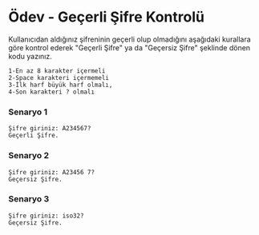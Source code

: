 # Ödev - Geçerli Şifre Kontrolü
Kullanıcıdan aldığınız şifreninin geçerli olup olmadığını aşağıdaki kurallara göre kontrol ederek "Geçerli Şifre" ya da "Geçersiz Şifre" şeklinde dönen kodu yazınız.
    
    1-En az 8 karakter içermeli
    2-Space karakteri içermemeli
    3-İlk harf büyük harf olmalı,
    4-Son karakteri ? olmalı

### Senaryo 1
    Şifre giriniz: A234567?
    Geçerli Şifre.

### Senaryo 2
    Şifre giriniz: A23456 7?
    Geçersiz Şifre.

### Senaryo 3
    Şifre giriniz: iso32?
    Geçersiz Şifre.
